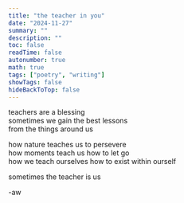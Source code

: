 ```yaml
---
title: "the teacher in you"
date: "2024-11-27"
summary: ""
description: ""
toc: false
readTime: false
autonumber: true
math: true
tags: ["poetry", "writing"]
showTags: false
hideBackToTop: false
---
```


teachers are a blessing  
sometimes we gain the best lessons  
from the things around us  

how nature teaches us to persevere  
how moments teach us how to let go  
how we teach ourselves how to exist within ourself  

sometimes the teacher is us   
  
-aw